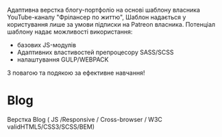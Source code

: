 Адаптивна верстка блогу-портфоліо на основі шаблону власника YouTube-каналу "Фрілансер по життю", Шаблон надається у користування лише за умови підписки на Patreon власника. Потенціал шаблону надає можливості використання:

- базових JS-модулів
- Aдаптивних властивостей препроцесору SASS/SCSS
- налаштування GULP/WEBPACK


З повагою та подякою за ефективне навчання!

# Blog
Верстка Blog ( JS /Responsive / Cross-browser / W3C validHTML5/CSS3/SCSS/BEM)
